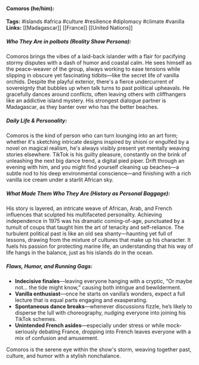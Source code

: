 #### Comoros (he/him):  
**Tags:** #islands #africa #culture #resilience #diplomacy #climate #vanilla  
**Links:** [[Madagascar]] [[France]] [[United Nations]]

##### Who They Are in *polbots* (Reality Show Persona):  
Comoros brings the vibes of a laid-back islander with a flair for pacifying stormy disputes with a dash of humor and coastal calm. He sees himself as the peace-weaver of the group, always working to ease tensions while slipping in obscure yet fascinating tidbits—like the secret life of vanilla orchids. Despite the playful exterior, there's a fierce undercurrent of sovereignty that bubbles up when talk turns to past political upheavals. He gracefully dances around conflicts, often leaving others with cliffhangers like an addictive island mystery. His strongest dialogue partner is Madagascar, as they banter over who has the better beaches.  

##### Daily Life & Personality:  
Comoros is the kind of person who can turn lounging into an art form; whether it's sketching intricate designs inspired by shioni or engulfed by a novel on magical realism, he's always visibly present yet mentally weaving stories elsewhere. TikTok is his guilty pleasure, constantly on the brink of unleashing the next big dance trend, a digital pied piper. Drift through an evening with him, and you might find yourself cleaning up beaches—a subtle nod to his deep environmental conscience—and finishing with a rich vanilla ice cream under a starlit African sky.  

##### What Made Them Who They Are (History as Personal Baggage):  
His story is layered, an intricate weave of African, Arab, and French influences that sculpted his multifaceted personality. Achieving independence in 1975 was his dramatic coming-of-age, punctuated by a tumult of coups that taught him the art of tenacity and self-reliance. The turbulent political past is like an old sea shanty—haunting yet full of lessons, drawing from the mixture of cultures that make up his character. It fuels his passion for protecting marine life, an understanding that his way of life hangs in the balance, just as his islands do in the ocean.  

##### Flaws, Humor, and Running Gags:  
- **Indecisive finales**—leaving everyone hanging with a cryptic, “Or maybe not… the tide might know,” causing both intrigue and bewilderment.  
- **Vanilla enthusiast**—once he starts on vanilla’s wonders, expect a full lecture that is equal parts engaging and exasperating.  
- **Spontaneous dance breaks**—whenever discussions fizzle, he’s likely to disperse the lull with choreography, nudging everyone into joining his TikTok schemes.  
- **Unintended French asides**—especially under stress or while mock-seriously debating France, dropping into French leaves everyone with a mix of confusion and amusement.

Comoros is the serene eye within the show's storm, weaving together past, culture, and humor with a stylish nonchalance.